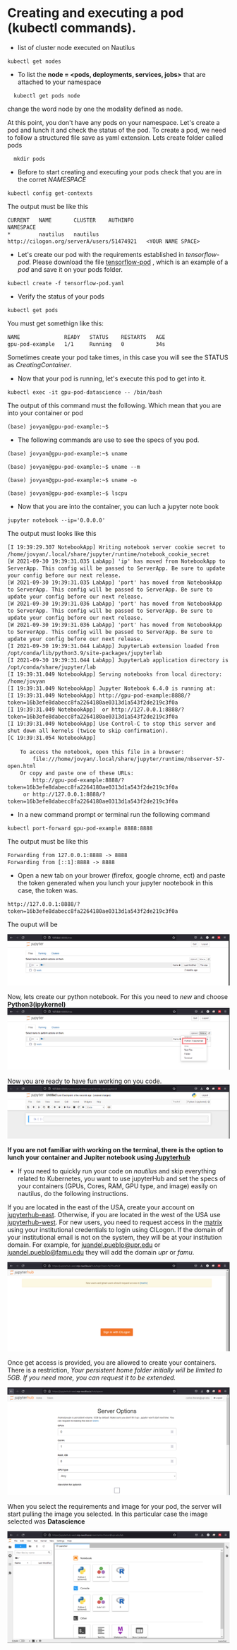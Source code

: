 # Creating and executing a pod (kubectl commands).
* list of cluster node executed on Nautilus
```
kubectl get nodes
```
* To list the **node = <pods, deployments, services, jobs>** that are attached to your namespace 
```
  kubectl get pods node
```
change the word node by one the modality defined as node.

At this point, you don't have any pods on your namespace. Let's create a pod and lunch it and check the status of the pod. 
To create a pod, we need to follow a structured file save as yaml extension. Lets create folder called pods
```
  mkdir pods
```

* Before to start creating and executing your pods check that you are in the corret *NAMESPACE*
```
kubectl config get-contexts
```
The output must be like this
```
CURRENT   NAME       CLUSTER    AUTHINFO                                    NAMESPACE
*         nautilus   nautilus   http://cilogon.org/serverA/users/51474921   <YOUR NAME SPACE>
```

* Let's create our pod with the requirements established in  *tensorflow-pod*. Please download the file [tensorflow-pod](https://github.com/CarlosTheran/NautilusTutorial/blob/main/creating%20executing%20a%20pod/tensorflow-pod.yaml)
, which is an example of a *pod* and save it on your pods folder.

```
kubectl create -f tensorflow-pod.yaml
```

* Verify the status of your pods
```
kubectl get pods
```
You must get somethign like this:
```
NAME              READY   STATUS    RESTARTS   AGE
gpu-pod-example   1/1     Running   0          34s
```

Sometimes create your pod take times, in this case you will see the STATUS as *CreatingContainer*.   
* Now that your pod is running, let's execute this pod to get into it.
```
kubectl exec -it gpu-pod-datascience -- /bin/bash
```
The output of this command must the following. Which mean that you are into your container or pod

```
(base) jovyan@gpu-pod-example:~$
```
* The following commands are use to see the specs of you pod.

```
(base) jovyan@gpu-pod-example:~$ uname
```
```
(base) jovyan@gpu-pod-example:~$ uname --m
```
```
(base) jovyan@gpu-pod-example:~$ uname -o
```
```
(base) jovyan@gpu-pod-example:~$ lscpu
```
* Now that you are into the container, you can luch a jupyter note book
```
jupyter notebook --ip='0.0.0.0'
```
The output must looks like this
```
[I 19:39:29.307 NotebookApp] Writing notebook server cookie secret to /home/jovyan/.local/share/jupyter/runtime/notebook_cookie_secret
[W 2021-09-30 19:39:31.035 LabApp] 'ip' has moved from NotebookApp to ServerApp. This config will be passed to ServerApp. Be sure to update your config before our next release.
[W 2021-09-30 19:39:31.035 LabApp] 'port' has moved from NotebookApp to ServerApp. This config will be passed to ServerApp. Be sure to update your config before our next release.
[W 2021-09-30 19:39:31.036 LabApp] 'port' has moved from NotebookApp to ServerApp. This config will be passed to ServerApp. Be sure to update your config before our next release.
[W 2021-09-30 19:39:31.036 LabApp] 'port' has moved from NotebookApp to ServerApp. This config will be passed to ServerApp. Be sure to update your config before our next release.
[I 2021-09-30 19:39:31.044 LabApp] JupyterLab extension loaded from /opt/conda/lib/python3.9/site-packages/jupyterlab
[I 2021-09-30 19:39:31.044 LabApp] JupyterLab application directory is /opt/conda/share/jupyter/lab
[I 19:39:31.049 NotebookApp] Serving notebooks from local directory: /home/jovyan
[I 19:39:31.049 NotebookApp] Jupyter Notebook 6.4.0 is running at:
[I 19:39:31.049 NotebookApp] http://gpu-pod-example:8888/?token=16b3efe8dabecc8fa2264180ae0313d1a543f2de219c3f0a
[I 19:39:31.049 NotebookApp]  or http://127.0.0.1:8888/?token=16b3efe8dabecc8fa2264180ae0313d1a543f2de219c3f0a
[I 19:39:31.049 NotebookApp] Use Control-C to stop this server and shut down all kernels (twice to skip confirmation).
[C 19:39:31.054 NotebookApp]

    To access the notebook, open this file in a browser:
        file:///home/jovyan/.local/share/jupyter/runtime/nbserver-57-open.html
    Or copy and paste one of these URLs:
        http://gpu-pod-example:8888/?token=16b3efe8dabecc8fa2264180ae0313d1a543f2de219c3f0a
     or http://127.0.0.1:8888/?token=16b3efe8dabecc8fa2264180ae0313d1a543f2de219c3f0a
```
* In a new command prompt or terminal run the following command
 ```
kubectl port-forward gpu-pod-example 8888:8888
 ```

 The output must be like this
```
Forwarding from 127.0.0.1:8888 -> 8888
Forwarding from [::1]:8888 -> 8888
```

* Open a new tab on your brower (firefox, google chrome, ect) and paste the token generated when you lunch 
your jupyter nootebook in this case, the token was.
```
http://127.0.0.1:8888/?token=16b3efe8dabecc8fa2264180ae0313d1a543f2de219c3f0a
```
The ouput will be 

![Jupyter](https://github.com/CarlosTheran/NautilusTutorial/blob/main/img/jupyter.PNG)

Now, lets create our python notebook. For this you need to *new* and choose **Python3(ipykernel)**
![Jupyter](https://github.com/CarlosTheran/NautilusTutorial/blob/main/img/jupyter_python3.png)

Now you are ready to have fun working on you code.
![Jupyter](https://github.com/CarlosTheran/NautilusTutorial/blob/main/img/python3.PNG)

**If you are not familiar with working on the terminal, there is the option to lunch your container 
and Jupiter notebook using  [Jupyterhub](https://jupyterhub.readthedocs.io/en/stable/)** 

* If you need to quickly run your code on *nautilus* and skip everything related to Kubernetes, you want to use jupyterHub and set the specs of your containers (GPUs, Cores, RAM, GPU type, and image)
easily on nautilus, do the following instructions.

If you are located in the east of the USA, create your account on [jupyterhub-east](https://jupyterhub-east.nrp-nautilus.io/hub/login). Otherwise,  if you are located in the west of the USA use [jupyterhub-west](https://jupyterhub-west.nrp-nautilus.io/hub/login?next=%2Fhub%2F). For new users,  you need to request access in the [matrix](https://element.nrp-nautilus.io/#/room/#general:matrix.nrp-nautilus.io) using your institutional credentials to login using CILogon. If the domain of your institutional email is not on the system, they will be at your institution domain. For example, for juandel.pueblo@upr.edu or juandel.pueblo@famu.edu they will add the domain *upr* or *famu*. 

![Jupyterhub](https://github.com/CarlosTheran/NautilusTutorial/blob/main/img/jupytherhub.PNG)


Once get access is provided, you are allowed to create your containers. There is a restriction, *Your persistent home folder initially will be limited to 5GB. If you need more, you can request it to be extended.*

![Jupyterhub_container](https://github.com/CarlosTheran/NautilusTutorial/blob/main/img/jupyterhub_containers.PNG)

When you select the requirements and image for your pod, the server will start pulling the image you selected. In this
particular case the image selected was **Datascience**

![Jupyterhub_container_lunched](https://github.com/CarlosTheran/NautilusTutorial/blob/main/img/jupytherhub_lunched.PNG)

